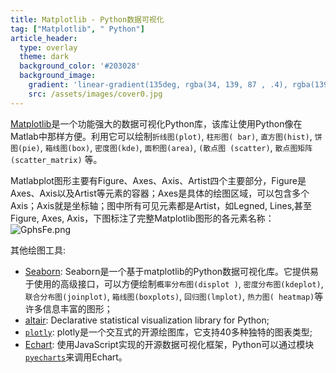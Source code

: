 ```yaml
---
title: Matplotlib - Python数据可视化
tag: ["Matplotlib", " Python"]
article_header:
  type: overlay
  theme: dark
  background_color: '#203028'
  background_image:
    gradient: 'linear-gradient(135deg, rgba(34, 139, 87 , .4), rgba(139, 34, 139, .4))'
    src: /assets/images/cover0.jpg
---
```


[Matplotlib](https://matplotlib.org/tutorials/index.html)是一个功能强大的数据可视化Python库，该库让使用Python像在Matlab中那样方便。利用它可以绘制`折线图(plot)`, `柱形图( bar)`, `直方图(hist)`, `饼图(pie)`, `箱线图(box)`, `密度图(kde)`, `面积图(area)`, `(散点图 (scatter)`, `散点图矩阵(scatter_matrix)` 等。 

<!--more-->
Matlabplot图形主要有Figure、Axes、Axis、Artist四个主要部分，Figure是Axes、Axis以及Artist等元素的容器；Axes是具体的绘图区域，可以包含多个Axis；Axis就是坐标轴；图中所有可见元素都是Artist，如Legned, Lines,甚至Figure, Axes, Axis，下图标注了完整Matplotlib图形的各元素名称：
![GphsFe.png](https://s1.ax1x.com/2020/03/26/GphsFe.png)  

其他绘图工具:    
- [Seaborn](http://seaborn.pydata.org/): Seaborn是一个基于matplotlib的Python数据可视化库。它提供易于使用的高级接口，可以方便绘制`概率分布图(displot )`,  `密度分布图(kdeplot)`, `联合分布图(joinplot)`, `箱线图(boxplots)`, `回归图(lmplot)`, `热力图( heatmap)`等许多信息丰富的图形；
- [altair](https://altair-viz.github.io/): Declarative statistical visualization library for Python;     
- [`plotly`](https://plotly.com/python/getting-started/#initialization-for-offline-plotting): plotly是一个交互式的开源绘图库，它支持40多种独特的图表类型;  
- [Echart](https://www.echartsjs.com/zh/index.html): 使用JavaScript实现的开源数据可视化框架，Python可以通过模块[`pyecharts`](http://pyecharts.org/#/)来调用Echart。  